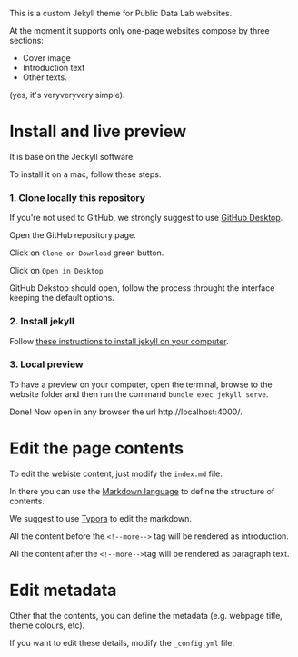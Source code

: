 This is a custom Jekyll theme for Public Data Lab websites.

At the moment it supports only one-page websites compose by three sections:

* Cover image
* Introduction text
* Other texts.

(yes, it's veryveryvery simple).

# Install and live preview

It is base on the Jeckyll software.

To install it on a mac, follow these steps.

### 1. Clone locally this repository

If you're not used to GitHub, we strongly suggest to use [GitHub Desktop](https://desktop.github.com/).

Open the GitHub repository page.

Click on `Clone or Download` green button.

Click on `Open in Desktop`

GitHub Dekstop should open, follow the process throught the interface keeping the default options.

### 2. Install jekyll

Follow [these instructions to install jekyll on your computer](https://jekyllrb.com/docs/installation/).

### 3. Local preview

To have a preview on your computer, open the terminal, browse to the website folder and then run the command `bundle exec jekyll serve`.

Done! Now open in any browser the url http://localhost:4000/.

# Edit the page contents

To edit the webiste content, just modify the `index.md` file.

In there you can use the [Markdown language](https://github.com/adam-p/markdown-here/wiki/Markdown-Cheatsheet) to define the structure of contents.

We suggest to use [Typora](https://typora.io/) to edit the markdown.

All the content before the `<!--more-->` tag will be rendered as introduction.

All the content after the `<!--more-->`tag will be rendered as paragraph text.

# Edit metadata

Other that the contents, you can define the metadata (e.g. webpage title, theme colours, etc).

If you want to edit these details, modify the `_config.yml` file.
